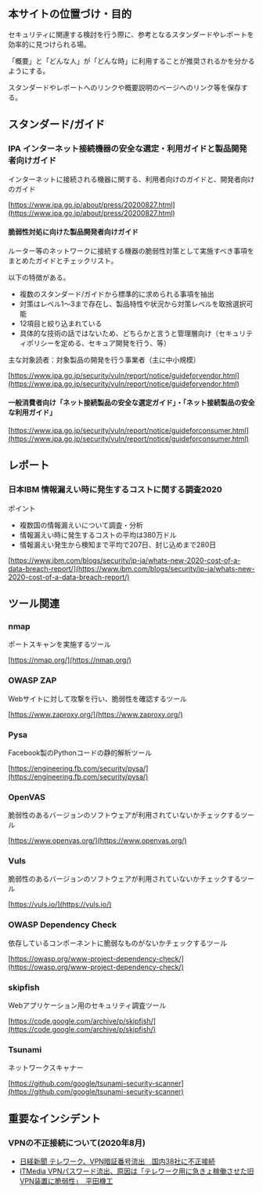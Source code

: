 
## 本サイトの位置づけ・目的

セキュリティに関連する検討を行う際に、参考となるスタンダードやレポートを効率的に見つけられる場。

「概要」と「どんな人」が「どんな時」に利用することが推奨されるかを分かるようにする。

スタンダードやレポートへのリンクや概要説明のページへのリンク等を保存する。


## スタンダード/ガイド

### IPA インターネット接続機器の安全な選定・利用ガイドと製品開発者向けガイド

インターネットに接続される機器に関する、利用者向けのガイドと、開発者向けのガイド

[https://www.ipa.go.jp/about/press/20200827.html](https://www.ipa.go.jp/about/press/20200827.html)

#### 脆弱性対処に向けた製品開発者向けガイド

ルーター等のネットワークに接続する機器の脆弱性対策として実施すべき事項をまとめたガイドとチェックリスト。

以下の特徴がある。
* 複数のスタンダード/ガイドから標準的に求められる事項を抽出
* 対策はレベル1〜3まで存在し、製品特性や状況から対策レベルを取捨選択可能
* 12項目と絞り込まれている
* 具体的な技術の話ではないため、どちらかと言うと管理層向け（セキュリティポリシーを定める、セキュア開発を行う、等）

主な対象読者：対象製品の開発を行う事業者（主に中小規模）

[https://www.ipa.go.jp/security/vuln/report/notice/guideforvendor.html](https://www.ipa.go.jp/security/vuln/report/notice/guideforvendor.html)


#### 一般消費者向け「ネット接続製品の安全な選定ガイド」・「ネット接続製品の安全な利用ガイド」

[https://www.ipa.go.jp/security/vuln/report/notice/guideforconsumer.html](https://www.ipa.go.jp/security/vuln/report/notice/guideforconsumer.html)

## レポート

### 日本IBM 情報漏えい時に発生するコストに関する調査2020
ポイント
* 複数国の情報漏えいについて調査・分析
* 情報漏えい時に発生するコストの平均は380万ドル
* 情報漏えい発生から検知まで平均で207日、封じ込めまで280日

[https://www.ibm.com/blogs/security/jp-ja/whats-new-2020-cost-of-a-data-breach-report/](https://www.ibm.com/blogs/security/jp-ja/whats-new-2020-cost-of-a-data-breach-report/)


## ツール関連

### nmap

ポートスキャンを実施するツール

[https://nmap.org/](https://nmap.org/)

### OWASP ZAP
Webサイトに対して攻撃を行い、脆弱性を確認するツール

[https://www.zaproxy.org/](https://www.zaproxy.org/)

### Pysa

Facebook製のPythonコードの静的解析ツール

[https://engineering.fb.com/security/pysa/](https://engineering.fb.com/security/pysa/)

### OpenVAS

脆弱性のあるバージョンのソフトウェアが利用されていないかチェックするツール

[https://www.openvas.org/](https://www.openvas.org/)

### Vuls

脆弱性のあるバージョンのソフトウェアが利用されていないかチェックするツール

[https://vuls.io/](https://vuls.io/)

### OWASP Dependency Check

依存しているコンポーネントに脆弱なものがないかチェックするツール

[https://owasp.org/www-project-dependency-check/](https://owasp.org/www-project-dependency-check/)

### skipfish

Webアプリケーション用のセキュリティ調査ツール

[https://code.google.com/archive/p/skipfish/](https://code.google.com/archive/p/skipfish/)

### Tsunami
ネットワークスキャナー

[https://github.com/google/tsunami-security-scanner](https://github.com/google/tsunami-security-scanner)


## 重要なインシデント

### VPNの不正接続について(2020年8月)

* [日経新聞 テレワーク、VPN暗証番号流出　国内38社に不正接続](https://www.nikkei.com/article/DGXMZO62994110U0A820C2MM8000/)
* [ITMedia VPNパスワード流出、原因は「テレワーク用に急きょ稼働させた旧VPN装置に脆弱性」　平田機工](https://www.itmedia.co.jp/news/articles/2008/26/news123.html)
